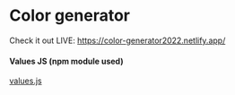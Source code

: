 # Color generator

Check it out LIVE: https://color-generator2022.netlify.app/

#### Values JS (npm module used)

[values.js](https://github.com/noeldelgado/values.js)
